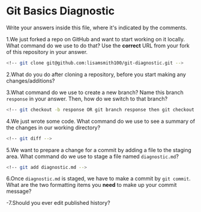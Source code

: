 # Git Basics Diagnostic

Write your answers inside this file, where it's indicated by the comments.

1.We just forked a repo on GitHub and want to start working on it locally.
What command do we use to do that? Use the **correct** URL from your fork of
this repository in your answer.

```sh
<!-- git clone git@github.com:lisamsmith100/git-diagnostic.git -->
```

2.What do you do after cloning a repository, before you start making any
changes/additions?

<!-- create a branch on which I can do my work -->

3.What command do we use to create a new branch? Name this branch `response`
    in your answer. Then, how do we switch to that branch?

```sh
<!-- git checkout -b response OR git branch response then git checkout response -->
```

4.We just wrote some code. What command do we use to see a summary of the
    changes in our working directory?

```sh
<!-- git diff -->
```

5.We want to prepare a change for a commit by adding a file to the staging
    area. What command do we use to stage a file named `diagnostic.md`?

```sh
<!-- git add diagnostic.md -->
```

6.Once `diagnostic.md` is staged, we have to make a commit by `git commit`.
What are the two formatting items you **need** to make up your commit message?

<!-- first letter in message = capitalized; first word = verb (imperative)   -->

-7.Should you ever edit published history?

 <!-- No but can create new edits on top of history   second time-->
